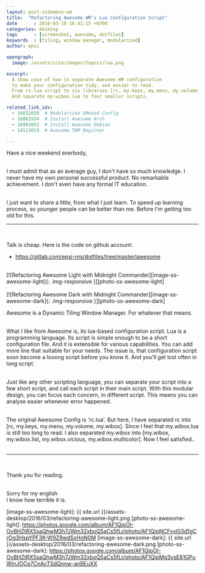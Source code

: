 ```yaml
---
layout: post-sidemenu-wm
title:  "Refactoring Awesome WM's Lua Configuration Script"
date      : 2016-03-19 16:41:15 +0700
categories: desktop
tags      : [screenshot, awesome, dotfiles]
keywords  : [tiling, window manager, modularized]
author: epsi

opengraph:
  image: /assets/site/images/topics/lua.png

excerpt: 
  A show case of how to separate Awesome WM configuration
  to make your configuration tidy, and easier to read.
  From rx.lua script to six libraries [rc, my.keys, my.menu, my.volume, my.wibox]. 
  And separate my.wibox.lua to four smaller scripts.

related_link_ids: 
  - 16032658  # Modularized XMonad Config
  - 16062934  # Install Awesome Arch
  - 16063052  # Install Awesome Debian  
  - 14113019  # Awesome TWM Beginner

---
```


Have a nice weekend everbody,
<br/><br/>

I must admit that as an average guy, I don't have so much knowledge. 
I never have my own personal successful product. No remarkable achievement. 
I don't even have any formal IT education. 
<br/><br/>

I just want to share a little, from what I just learn. To speed up learning process, so younger people can be better than me. Before I'm getting too old for this.

* * *
<br/>

Talk is cheap. Here is the code on github account:

* <https://gitlab.com/epsi-rns/dotfiles/tree/master/awesome>

<br/>
[![Refactoring Awesome Light with Midnight Commander][image-ss-awesome-light]{: .img-responsive }][photo-ss-awesome-light]
<br/><br/>
[![Refactoring Awesome Dark with Midnight Commander][image-ss-awesome-dark]{: .img-responsive }][photo-ss-awesome-dark]
<br/>

Awesome is a Dynamic Tiling Window Manager. For whatever that means.
<br/><br/>

What I like from Awesome is, its lua-based configuration script. Lua is a programming language. Its script is simple enough to be a short configuration file. And it is extensible for various capabilities. You can add more line that suitable for your needs. The issue is, that configuration script soon become a looong script before you know it. And you'll get lost often in long script.
<br/><br/>

Just like any other scripting language, you can separate your script into a few short script, and call each script in their main script. With this modular design, you can focus each concern, in different script. This means you can analyse easier whenever error happened.
<br/><br/>

The original Awesome Config is 'rc.lua'. But here, I have separated rc into [rc, my.keys, my.menu, my.volume, my.wibox]. Since I feel that my.wibox.lua is still too long to read. I also separated my.wibox into [my.wibox, my.wibox.list, my.wibox.vicious, my.wibox.multicolor]. Now I feel satisfied..
<br/><br/>

* * *
<br/>

Thank you for reading.
<br/><br/>

Sorry for my english<br/>
I know how terrible it is.

[//]: <> ( -- -- -- links below -- -- -- )


[image-ss-awesome-light]: {{ site.url }}/assets-desktop/2016/03/refactoring-awesome-light.png
[photo-ss-awesome-light]: https://photos.google.com/album/AF1QipOI-OvBHZtRX5saQhwM3h7JWm32xboQ5aCs5fLr/photo/AF1QipNCFvyl03d1gCrOg3HspYPF3K-W9Z9wdSxHoN0M
[image-ss-awesome-dark]:  {{ site.url }}/assets-desktop/2016/03/refactoring-awesome-dark.png
[photo-ss-awesome-dark]:  https://photos.google.com/album/AF1QipOI-OvBHZtRX5saQhwM3h7JWm32xboQ5aCs5fLr/photo/AF1QipMg3vsE81GPuWinJOCe7CnAcTSdQnnw-anBEuXX
